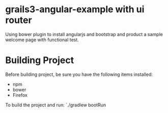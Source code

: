 # grails3-angular-example with ui router
Using bower plugin to install angularjs and bootstrap and product a sample welcome page with functional test.

# Building Project
Before building project, be sure you have the following items installed:
* npm
* bower
* Firefox

To build the project and run:
`./gradlew bootRun

